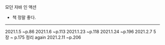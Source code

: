 모던 자바 인 액션 

- 책 정말 좋다. 




---
2021.1.5 ~p.86
2021.1.6 ~p.113
2021.1.23 ~p.118
2021.1.24 ~p.196
2021.2.7 5장 ~ p.175 정리 again
2021.2.11 ~p.206 